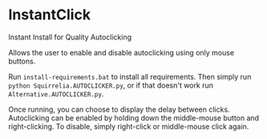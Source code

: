# InstantClick
Instant Install for Quality Autoclicking

Allows the user to enable and disable autoclicking using only mouse buttons.

Run `install-requirements.bat` to install all requirements. Then simply run `python Squirrelia.AUTOCLICKER.py`, or if that doesn't work run `Alternative.AUTOCLICKER.py`.

Once running, you can choose to display the delay between clicks. Autoclicking can be enabled by holding down the middle-mouse button and right-clicking. To disable, simply right-click or middle-mouse click again.
